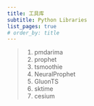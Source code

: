 ```yaml
---
title: 工具库
subtitle: Python Libraries
list_pages: true
# order_by: title
---
```


> 1. pmdarima
> 2. prophet
> 3. tsmoothie
> 4. NeuralProphet
> 5. GluonTS
> 6. sktime
> 7. cesium

